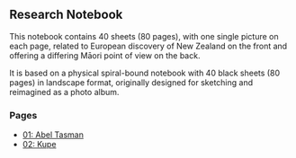 ## Research Notebook

This notebook contains 40 sheets (80 pages), with one single picture
on each page, related to European discovery of New Zealand on the
front and offering a differing Māori point of view on the back.

It is based on a physical spiral-bound notebook with 40 black sheets
(80 pages) in landscape format, originally designed for sketching and
reimagined as a photo album.

### Pages

* [01: Abel Tasman](p01-tasman/README.md)
* [02: Kupe](p02-kupe/README.md)
